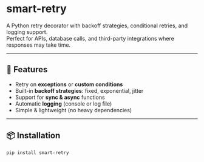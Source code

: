 # smart-retry

A Python retry decorator with backoff strategies, conditional retries, and logging support.  
Perfect for APIs, database calls, and third-party integrations where responses may take time.

---

## 🚀 Features
- Retry on **exceptions** or **custom conditions**
- Built-in **backoff strategies**: fixed, exponential, jitter
- Support for **sync & async** functions
- Automatic **logging** (console or log file)
- Simple & lightweight (no heavy dependencies)

---

## 📦 Installation
```bash
pip install smart-retry
